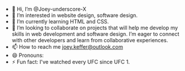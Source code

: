 - 👋 Hi, I’m @Joey-underscore-X
- 👀 I’m interested in website design, software design.
- 🌱 I’m currently learning HTML and CSS.
- 💞️ I’m looking to collaborate on projects that will help me develop my skills in web development and software design. I’m eager to connect with other developers and learn from collaborative experiences.
- 📫 How to reach me joey.keffer@outlook.com
- 😄 Pronouns: 
- ⚡ Fun fact: I've watched every UFC since UFC 1.

<!---
Joey-underscore-X/Joey-underscore-X is a ✨ special ✨ repository because its `README.md` (this file) appears on your GitHub profile.
You can click the Preview link to take a look at your changes.
--->
